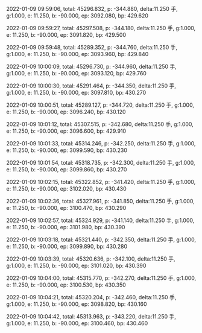 2022-01-09 09:59:06, total: 45296.832, p: -344.880, delta:11.250 手, g:1.000, e: 11.250, b: -90.000, ep: 3092.080, bp: 429.620

2022-01-09 09:59:27, total: 45297.508, p: -344.180, delta:11.250 手, g:1.000, e: 11.250, b: -90.000, ep: 3091.820, bp: 429.500

2022-01-09 09:59:48, total: 45289.352, p: -344.760, delta:11.250 手, g:1.000, e: 11.250, b: -90.000, ep: 3093.960, bp: 429.840

2022-01-09 10:00:09, total: 45296.730, p: -344.960, delta:11.250 手, g:1.000, e: 11.250, b: -90.000, ep: 3093.120, bp: 429.760

2022-01-09 10:00:30, total: 45291.464, p: -344.350, delta:11.250 手, g:1.000, e: 11.250, b: -90.000, ep: 3097.810, bp: 430.270

2022-01-09 10:00:51, total: 45289.127, p: -344.720, delta:11.250 手, g:1.000, e: 11.250, b: -90.000, ep: 3096.240, bp: 430.120

2022-01-09 10:01:12, total: 45307.515, p: -342.680, delta:11.250 手, g:1.000, e: 11.250, b: -90.000, ep: 3096.600, bp: 429.910

2022-01-09 10:01:33, total: 45314.246, p: -342.250, delta:11.250 手, g:1.000, e: 11.250, b: -90.000, ep: 3099.590, bp: 430.230

2022-01-09 10:01:54, total: 45318.735, p: -342.300, delta:11.250 手, g:1.000, e: 11.250, b: -90.000, ep: 3099.860, bp: 430.270

2022-01-09 10:02:15, total: 45322.852, p: -341.420, delta:11.250 手, g:1.000, e: 11.250, b: -90.000, ep: 3102.020, bp: 430.430

2022-01-09 10:02:36, total: 45327.961, p: -341.850, delta:11.250 手, g:1.000, e: 11.250, b: -90.000, ep: 3100.470, bp: 430.290

2022-01-09 10:02:57, total: 45324.929, p: -341.140, delta:11.250 手, g:1.000, e: 11.250, b: -90.000, ep: 3101.980, bp: 430.390

2022-01-09 10:03:18, total: 45321.440, p: -342.350, delta:11.250 手, g:1.000, e: 11.250, b: -90.000, ep: 3099.890, bp: 430.280

2022-01-09 10:03:39, total: 45320.636, p: -342.100, delta:11.250 手, g:1.000, e: 11.250, b: -90.000, ep: 3101.020, bp: 430.390

2022-01-09 10:04:00, total: 45315.770, p: -342.270, delta:11.250 手, g:1.000, e: 11.250, b: -90.000, ep: 3100.530, bp: 430.350

2022-01-09 10:04:21, total: 45320.204, p: -342.460, delta:11.250 手, g:1.000, e: 11.250, b: -90.000, ep: 3098.820, bp: 430.160

2022-01-09 10:04:42, total: 45313.963, p: -343.220, delta:11.250 手, g:1.000, e: 11.250, b: -90.000, ep: 3100.460, bp: 430.460